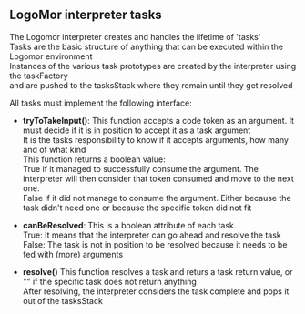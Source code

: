 ## LogoMor interpreter tasks

The Logomor interpreter creates and handles the lifetime of 'tasks'  
Tasks are the basic structure of anything that can be executed within the Logomor environment  
Instances of the various task prototypes are created by the interpreter using the taskFactory  
and are pushed to the tasksStack where they remain until they get resolved  

All tasks must implement the following interface:

- **tryToTakeInput()**:
    This function accepts a code token as an argument. It must decide if it is in position to accept it as a task argument  
    It is the tasks responsibility to know if it accepts arguments, how many and of what kind  
    This function returns a boolean value:  
    True if it managed to successfully consume the argument. The interpreter will then consider that token consumed and move to the next one.  
    False if it did not manage to consume the argument. Either because the task didn't need one or because the specific token did not fit  

- **canBeResolved**:
    This is a boolean attribute of each task.  
    True: It means that the interpreter can go ahead and resolve the task  
    False: The task is not in position to be resolved because it needs to be fed with (more) arguments  

- **resolve()**
    This function resolves a task and returs a task return value, or "" if the specific task does not return anything  
    After resolving, the interpreter considers the task complete and pops it out of the tasksStack  
